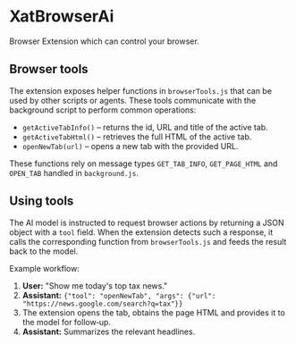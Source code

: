 # XatBrowserAi
Browser Extension which can control your browser.

## Browser tools

The extension exposes helper functions in `browserTools.js` that can be used by
other scripts or agents. These tools communicate with the background script to
perform common operations:

* `getActiveTabInfo()` – returns the id, URL and title of the active tab.
* `getActiveTabHtml()` – retrieves the full HTML of the active tab.
* `openNewTab(url)` – opens a new tab with the provided URL.

These functions rely on message types `GET_TAB_INFO`, `GET_PAGE_HTML` and
`OPEN_TAB` handled in `background.js`.

## Using tools

The AI model is instructed to request browser actions by returning a JSON object
with a `tool` field. When the extension detects such a response, it calls the
corresponding function from `browserTools.js` and feeds the result back to the
model.

Example workflow:

1. **User:** "Show me today's top tax news."
2. **Assistant:** `{"tool": "openNewTab", "args": {"url": "https://news.google.com/search?q=tax"}}`
3. The extension opens the tab, obtains the page HTML and provides it to the
   model for follow‑up.
4. **Assistant:** Summarizes the relevant headlines.
